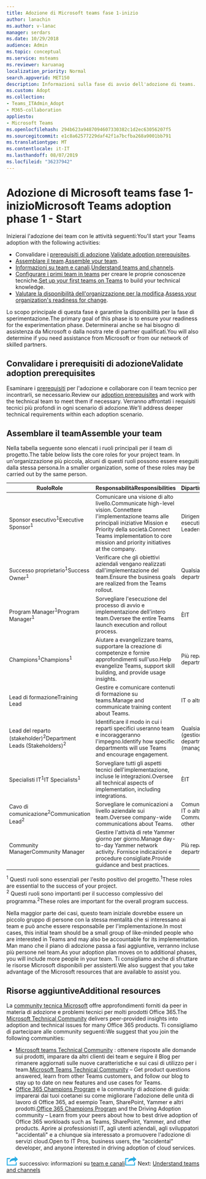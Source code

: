 ```yaml
---
title: Adozione di Microsoft teams fase 1-inizio
author: lanachin
ms.author: v-lanac
manager: serdars
ms.date: 10/29/2018
audience: Admin
ms.topic: conceptual
ms.service: msteams
ms.reviewer: karuanag
localization_priority: Normal
search.appverid: MET150
description: Informazioni sulla fase di avvio dell'adozione di teams.
ms.custom: Adopt
ms.collection:
- Teams_ITAdmin_Adopt
- M365-collaboration
appliesto:
- Microsoft Teams
ms.openlocfilehash: 294b623a9487094607330382c1d2ec63056207f5
ms.sourcegitcommit: e1c8a62577229daf42f1a7bcfba268a9001bb791
ms.translationtype: MT
ms.contentlocale: it-IT
ms.lasthandoff: 08/07/2019
ms.locfileid: "36237942"
---
```

# <a name="microsoft-teams-adoption-phase-1---start"></a><span data-ttu-id="db416-103">Adozione di Microsoft teams fase 1-inizio</span><span class="sxs-lookup"><span data-stu-id="db416-103">Microsoft Teams adoption phase 1 - Start</span></span>

<span data-ttu-id="db416-104">Inizierai l'adozione dei team con le attività seguenti:</span><span class="sxs-lookup"><span data-stu-id="db416-104">You'll start your Teams adoption with the following activities:</span></span>

- <span data-ttu-id="db416-105">Convalidare i [prerequisiti di adozione](#validate-adoption-prerequisites).</span><span class="sxs-lookup"><span data-stu-id="db416-105">[Validate adoption prerequisites](#validate-adoption-prerequisites).</span></span>
- <span data-ttu-id="db416-106">[Assemblare il team](#assemble-your-team).</span><span class="sxs-lookup"><span data-stu-id="db416-106">[Assemble your team](#assemble-your-team).</span></span>
- <span data-ttu-id="db416-107">[Informazioni su team e canali](teams-adoption-understand-teams-and-channels.md).</span><span class="sxs-lookup"><span data-stu-id="db416-107">[Understand teams and channels](teams-adoption-understand-teams-and-channels.md).</span></span>
- <span data-ttu-id="db416-108">[Configurare i primi team in teams](teams-adoption-your-first-teams.md) per creare le proprie conoscenze tecniche.</span><span class="sxs-lookup"><span data-stu-id="db416-108">[Set up your first teams on Teams](teams-adoption-your-first-teams.md) to build your technical knowledge.</span></span>
- <span data-ttu-id="db416-109">[Valutare la disponibilità dell'organizzazione per la modifica](teams-adoption-assess-readiness.md).</span><span class="sxs-lookup"><span data-stu-id="db416-109">[Assess your organization's readiness for change](teams-adoption-assess-readiness.md).</span></span>

<span data-ttu-id="db416-110">Lo scopo principale di questa fase è garantire la disponibilità per la fase di sperimentazione.</span><span class="sxs-lookup"><span data-stu-id="db416-110">The primary goal of this phase is to ensure your readiness for the experimentation phase.</span></span> <span data-ttu-id="db416-111">Determinerai anche se hai bisogno di assistenza da Microsoft o dalla nostra rete di partner qualificati.</span><span class="sxs-lookup"><span data-stu-id="db416-111">You will also determine if you need assistance from Microsoft or from our network of skilled partners.</span></span>  

## <a name="validate-adoption-prerequisites"></a><span data-ttu-id="db416-112">Convalidare i prerequisiti di adozione</span><span class="sxs-lookup"><span data-stu-id="db416-112">Validate adoption prerequisites</span></span>

<span data-ttu-id="db416-113">Esaminare i [prerequisiti](teams-adoption-get-started.md#adoption-prerequisites) per l'adozione e collaborare con il team tecnico per incontrarli, se necessario.</span><span class="sxs-lookup"><span data-stu-id="db416-113">Review our [adoption prerequisites](teams-adoption-get-started.md#adoption-prerequisites) and work with the technical team to meet them if necessary.</span></span> <span data-ttu-id="db416-114">Verranno affrontati i requisiti tecnici più profondi in ogni scenario di adozione.</span><span class="sxs-lookup"><span data-stu-id="db416-114">We'll address deeper technical requirements within each adoption scenario.</span></span>

## <a name="assemble-your-team"></a><span data-ttu-id="db416-115">Assemblare il team</span><span class="sxs-lookup"><span data-stu-id="db416-115">Assemble your team</span></span>

<span data-ttu-id="db416-116">Nella tabella seguente sono elencati i ruoli principali per il team di progetto.</span><span class="sxs-lookup"><span data-stu-id="db416-116">The table below lists the core roles for your project team.</span></span> <span data-ttu-id="db416-117">In un'organizzazione più piccola, alcuni di questi ruoli possono essere eseguiti dalla stessa persona.</span><span class="sxs-lookup"><span data-stu-id="db416-117">In a smaller organization, some of these roles may be carried out by the same person.</span></span>

| <span data-ttu-id="db416-118">Ruolo</span><span class="sxs-lookup"><span data-stu-id="db416-118">Role</span></span> | <span data-ttu-id="db416-119">Responsabilità</span><span class="sxs-lookup"><span data-stu-id="db416-119">Responsibilities</span></span> | <span data-ttu-id="db416-120">Dipartimento</span><span class="sxs-lookup"><span data-stu-id="db416-120">Department</span></span> |
| ---- | ---------------- | ---------- |
| <span data-ttu-id="db416-121">Sponsor esecutivo<sup>1</sup></span><span class="sxs-lookup"><span data-stu-id="db416-121">Executive Sponsor<sup>1</sup></span></span> | <span data-ttu-id="db416-122">Comunicare una visione di alto livello.</span><span class="sxs-lookup"><span data-stu-id="db416-122">Communicate high-level vision.</span></span> <span data-ttu-id="db416-123">Connettere l'implementazione teams alle principali iniziative Mission e Priority della società.</span><span class="sxs-lookup"><span data-stu-id="db416-123">Connect Teams implementation to core mission and priority initiatives at the company.</span></span> | <span data-ttu-id="db416-124">Dirigenti esecutivi</span><span class="sxs-lookup"><span data-stu-id="db416-124">Executive Leadership</span></span> |
| <span data-ttu-id="db416-125">Successo proprietario<sup>1</sup></span><span class="sxs-lookup"><span data-stu-id="db416-125">Success Owner<sup>1</sup></span></span> | <span data-ttu-id="db416-126">Verificare che gli obiettivi aziendali vengano realizzati dall'implementazione del team.</span><span class="sxs-lookup"><span data-stu-id="db416-126">Ensure the business goals are realized from the Teams rollout.</span></span> | <span data-ttu-id="db416-127">Qualsiasi reparto</span><span class="sxs-lookup"><span data-stu-id="db416-127">Any department</span></span> |
| <span data-ttu-id="db416-128">Program Manager<sup>1</sup></span><span class="sxs-lookup"><span data-stu-id="db416-128">Program Manager<sup>1</sup></span></span> | <span data-ttu-id="db416-129">Sorvegliare l'esecuzione del processo di avvio e implementazione dell'intero team.</span><span class="sxs-lookup"><span data-stu-id="db416-129">Oversee the entire Teams launch execution and rollout process.</span></span> | <span data-ttu-id="db416-130">È</span><span class="sxs-lookup"><span data-stu-id="db416-130">IT</span></span> |
| <span data-ttu-id="db416-131">Champions<sup>1</sup></span><span class="sxs-lookup"><span data-stu-id="db416-131">Champions<sup>1</sup></span></span> | <span data-ttu-id="db416-132">Aiutare a evangelizzare teams, supportare la creazione di competenze e fornire approfondimenti sull'uso.</span><span class="sxs-lookup"><span data-stu-id="db416-132">Help evangelize Teams, support skill building, and provide usage insights.</span></span> | <span data-ttu-id="db416-133">Più reparti</span><span class="sxs-lookup"><span data-stu-id="db416-133">Multiple departments</span></span> |
| <span data-ttu-id="db416-134">Lead di formazione</span><span class="sxs-lookup"><span data-stu-id="db416-134">Training Lead</span></span> | <span data-ttu-id="db416-135">Gestire e comunicare contenuti di formazione su teams.</span><span class="sxs-lookup"><span data-stu-id="db416-135">Manage and communicate training content about Teams.</span></span> | <span data-ttu-id="db416-136">IT o altro</span><span class="sxs-lookup"><span data-stu-id="db416-136">IT or other</span></span> |
| <span data-ttu-id="db416-137">Lead del reparto (stakeholder)<sup>2</sup></span><span class="sxs-lookup"><span data-stu-id="db416-137">Department Leads (Stakeholders)<sup>2</sup></span></span> | <span data-ttu-id="db416-138">Identificare il modo in cui i reparti specifici useranno team e incoraggeranno l'impegno.</span><span class="sxs-lookup"><span data-stu-id="db416-138">Identify how specific departments will use Teams and encourage engagement.</span></span> | <span data-ttu-id="db416-139">Qualsiasi reparto (gestione)</span><span class="sxs-lookup"><span data-stu-id="db416-139">Any department (management)</span></span> |
| <span data-ttu-id="db416-140">Specialisti IT<sup>1</sup></span><span class="sxs-lookup"><span data-stu-id="db416-140">IT Specialists<sup>1</sup></span></span> | <span data-ttu-id="db416-141">Sorvegliare tutti gli aspetti tecnici dell'implementazione, incluse le integrazioni.</span><span class="sxs-lookup"><span data-stu-id="db416-141">Oversee all technical aspects of implementation, including integrations.</span></span> | <span data-ttu-id="db416-142">È</span><span class="sxs-lookup"><span data-stu-id="db416-142">IT</span></span> |
| <span data-ttu-id="db416-143">Cavo di comunicazione<sup>2</sup></span><span class="sxs-lookup"><span data-stu-id="db416-143">Communication Lead<sup>2</sup></span></span> | <span data-ttu-id="db416-144">Sorvegliare le comunicazioni a livello aziendale sui team.</span><span class="sxs-lookup"><span data-stu-id="db416-144">Oversee company-wide communications about Teams.</span></span> | <span data-ttu-id="db416-145">Comunicazioni aziendali, IT o altro</span><span class="sxs-lookup"><span data-stu-id="db416-145">Corporate Communications, IT, or other</span></span> |
| <span data-ttu-id="db416-146">Community Manager</span><span class="sxs-lookup"><span data-stu-id="db416-146">Community Manager</span></span> | <span data-ttu-id="db416-147">Gestire l'attività di rete Yammer giorno per giorno.</span><span class="sxs-lookup"><span data-stu-id="db416-147">Manage day-to-day Yammer network activity.</span></span> <span data-ttu-id="db416-148">Fornisce indicazioni e procedure consigliate.</span><span class="sxs-lookup"><span data-stu-id="db416-148">Provide guidance and best practices.</span></span> | <span data-ttu-id="db416-149">Più reparti</span><span class="sxs-lookup"><span data-stu-id="db416-149">Multiple departments</span></span> |

<span data-ttu-id="db416-150"><sup>1</sup> Questi ruoli sono essenziali per l'esito positivo del progetto.</span><span class="sxs-lookup"><span data-stu-id="db416-150"><sup>1</sup>These roles are essential to the success of your project.</span></span></br>
<span data-ttu-id="db416-151"><sup>2</sup> Questi ruoli sono importanti per il successo complessivo del programma.</span><span class="sxs-lookup"><span data-stu-id="db416-151"><sup>2</sup>These roles are important for the overall program success.</span></span>

<span data-ttu-id="db416-152">Nella maggior parte dei casi, questo team iniziale dovrebbe essere un piccolo gruppo di persone con la stessa mentalità che si interessano ai team e può anche essere responsabile per l'implementazione.</span><span class="sxs-lookup"><span data-stu-id="db416-152">In most cases, this initial team should be a small group of like-minded people who are interested in Teams and may also be accountable for its implementation.</span></span> <span data-ttu-id="db416-153">Man mano che il piano di adozione passa a fasi aggiuntive, verranno incluse più persone nel team.</span><span class="sxs-lookup"><span data-stu-id="db416-153">As your adoption plan moves on to additional phases, you will include more people in your team.</span></span> <span data-ttu-id="db416-154">Ti consigliamo anche di sfruttare le risorse Microsoft disponibili per assisterti.</span><span class="sxs-lookup"><span data-stu-id="db416-154">We also suggest that you take advantage of the Microsoft resources that are available to assist you.</span></span> 

## <a name="additional-resources"></a><span data-ttu-id="db416-155">Risorse aggiuntive</span><span class="sxs-lookup"><span data-stu-id="db416-155">Additional resources</span></span>

<span data-ttu-id="db416-156">La [community tecnica Microsoft](https://aka.ms/TechCommunity) offre approfondimenti forniti da peer in materia di adozione e problemi tecnici per molti prodotti Office 365.</span><span class="sxs-lookup"><span data-stu-id="db416-156">The [Microsoft Technical Community](https://aka.ms/TechCommunity) delivers peer-provided insights into adoption and technical issues for many Office 365 products.</span></span> <span data-ttu-id="db416-157">Ti consigliamo di partecipare alle community seguenti:</span><span class="sxs-lookup"><span data-stu-id="db416-157">We suggest that you join the following communities:</span></span>

- <span data-ttu-id="db416-158">[Microsoft teams Technical Community](https://aka.ms/TeamsCommunity) : ottenere risposte alle domande sui prodotti, imparare da altri clienti dei team e seguire il Blog per rimanere aggiornati sulle nuove caratteristiche e sui casi di utilizzo per i team.</span><span class="sxs-lookup"><span data-stu-id="db416-158">[Microsoft Teams Technical Community](https://aka.ms/TeamsCommunity) – Get product questions answered, learn from other Teams customers, and follow our blog to stay up to date on new features and use cases for Teams.</span></span> 
- <span data-ttu-id="db416-159">[Office 365 Champions Program](https://aka.ms/O365Champions) e la community di adozione di guida: imparerai dai tuoi coetanei su come migliorare l'adozione delle unità di lavoro di Office 365, ad esempio Team, SharePoint, Yammer e altri prodotti.</span><span class="sxs-lookup"><span data-stu-id="db416-159">[Office 365 Champions Program](https://aka.ms/O365Champions) and the Driving Adoption community – Learn from your peers about how to best drive adoption of Office 365 workloads such as Teams, SharePoint, Yammer, and other products.</span></span> <span data-ttu-id="db416-160">Aprire ai professionisti IT, agli utenti aziendali, agli sviluppatori "accidentali" e a chiunque sia interessato a promuovere l'adozione di servizi cloud.</span><span class="sxs-lookup"><span data-stu-id="db416-160">Open to IT Pros, business users, the “accidental” developer, and anyone interested in driving adoption of cloud services.</span></span>  


<span data-ttu-id="db416-161">![Icona che rappresenta il passaggio](media/teams-adoption-next-icon.png) successivo: informazioni su [team e canali](teams-adoption-understand-teams-and-channels.md)</span><span class="sxs-lookup"><span data-stu-id="db416-161">![An icon representing the next step](media/teams-adoption-next-icon.png) Next: [Understand teams and channels](teams-adoption-understand-teams-and-channels.md)</span></span>
